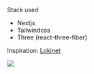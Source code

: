 Stack used
- Nextjs
- Tailwindcss
- Three (react-three-fiber)

Inspiration: [Lokinet](https://github.com/oxen-io/lokinet-website)

![](https://media.discordapp.net/attachments/1073499069554634864/1139119799222411264/image.png?width=1046&height=530)

